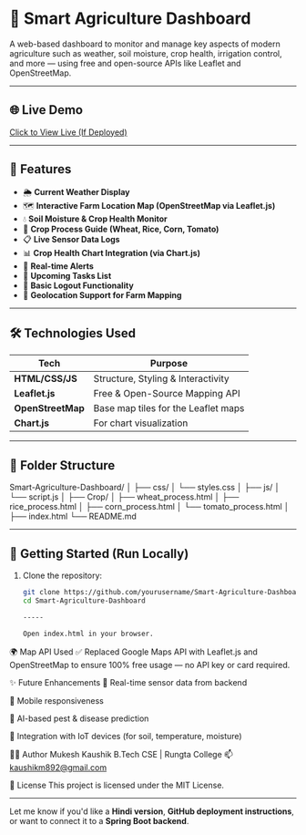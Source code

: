 # 🚜 Smart Agriculture Dashboard

A web-based dashboard to monitor and manage key aspects of modern agriculture such as weather, soil moisture, crop health, irrigation control, and more — using free and open-source APIs like Leaflet and OpenStreetMap.

---

## 🌐 Live Demo

[Click to View Live (If Deployed)](https://your-deployment-link.com)

---

## 📌 Features

- 🌦️ **Current Weather Display**
- 🗺️ **Interactive Farm Location Map (OpenStreetMap via Leaflet.js)**
- 💧 **Soil Moisture & Crop Health Monitor**
- 🌱 **Crop Process Guide (Wheat, Rice, Corn, Tomato)**
- 📋 **Live Sensor Data Logs**
- 📊 **Crop Health Chart Integration (via Chart.js)**
- 🚨 **Real-time Alerts**
- 📅 **Upcoming Tasks List**
- 🔐 **Basic Logout Functionality**
- 📍 **Geolocation Support for Farm Mapping**

---

## 🛠️ Technologies Used

| Tech               | Purpose                                |
|--------------------|----------------------------------------|
| **HTML/CSS/JS**    | Structure, Styling & Interactivity     |
| **Leaflet.js**     | Free & Open-Source Mapping API         |
| **OpenStreetMap**  | Base map tiles for the Leaflet maps    |
| **Chart.js**       | For chart visualization                |

---

## 📁 Folder Structure
Smart-Agriculture-Dashboard/
│
├── css/
│ └── styles.css
│
├── js/
│ └── script.js
│
├── Crop/
│ ├── wheat_process.html
│ ├── rice_process.html
│ ├── corn_process.html
│ └── tomato_process.html
│
├── index.html
└── README.md

---

## 🚀 Getting Started (Run Locally)

1. Clone the repository:
   ```bash
   git clone https://github.com/yourusername/Smart-Agriculture-Dashboard.git
   cd Smart-Agriculture-Dashboard

   -----

   Open index.html in your browser.

🌍 Map API Used
✅ Replaced Google Maps API with Leaflet.js and OpenStreetMap to ensure 100% free usage — no API key or card required.

✨ Future Enhancements
🔄 Real-time sensor data from backend

📲 Mobile responsiveness

🌾 AI-based pest & disease prediction

📡 Integration with IoT devices (for soil, temperature, moisture)

🧑‍💻 Author
Mukesh Kaushik
B.Tech CSE | Rungta College
📫 kaushikm892@gmail.com

📄 License
This project is licensed under the MIT License.


---

Let me know if you'd like a **Hindi version**, **GitHub deployment instructions**, or want to connect it to a **Spring Boot backend**.

